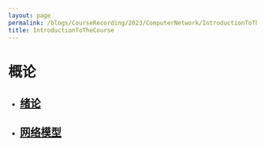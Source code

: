 ```yaml
---
layout: page
permalink: /blogs/CourseRecording/2023/ComputerNetwork/IntroductionToTheCourse.html
title: IntroductionToTheCourse
---
```



# 概论

- ## [绪论](https://CRYoushiwo.github.io/blogs/CourseRecording/2023/ComputerNetwork/IntroductionToTheCourse/Introduction)

- ## [网络模型](https://CRYoushiwo.github.io/blogs/CourseRecording/2023/ComputerNetwork/IntroductionToTheCourse/NetworkModel)